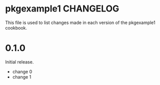 # pkgexample1 CHANGELOG

This file is used to list changes made in each version of the pkgexample1 cookbook.

# 0.1.0

Initial release.

- change 0
- change 1

